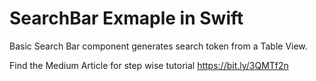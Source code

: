 # SearchBar Exmaple in Swift
Basic Search Bar component generates search token from a Table View.

Find the Medium Article for step wise tutorial
https://bit.ly/3QMTf2n


